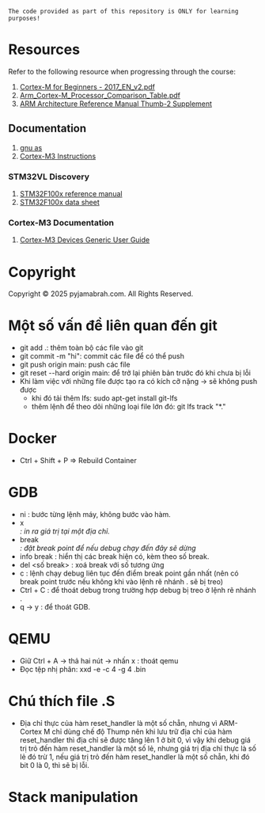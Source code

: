 ```
The code provided as part of this repository is ONLY for learning purposes!
```

# Resources

Refer to the following resource when progressing through the course:
1. [Cortex-M for Beginners - 2017_EN_v2.pdf](https://community.arm.com/cfs-file/__key/telligent-evolution-components-attachments/01-2057-00-00-00-01-28-35/Cortex_2D00_M-for-Beginners-_2D00_-2017_5F00_EN_5F00_v2.pdf)
2. [Arm_Cortex-M_Processor_Comparison_Table.pdf](https://documentation-service.arm.com/static/655e085f2c8b3557fee7048f?token=)
3. [ARM Architecture Reference Manual Thumb-2 Supplement](https://documentation-service.arm.com/static/661d03b55d66282bc2cf7868?token=)

## Documentation
1. [gnu as](https://ftp.gnu.org/old-gnu/Manuals/gas/html_chapter/as_toc.html)
1. [Cortex-M3 Instructions](https://developer.arm.com/documentation/ddi0337/h/programmers-model/instruction-set-summary/cortex-m3-instructions)

### STM32VL Discovery
1. [STM32F100x reference manual](https://www.st.com/resource/en/reference_manual/cd00246267-stm32f100xx-advanced-arm-based-32-bit-mcus-stmicroelectronics.pdf)
1. [STM32F100x data sheet](https://www.st.com/resource/en/datasheet/stm32f100cb.pdf)

### Cortex-M3 Documentation
1. [Cortex-M3 Devices Generic User Guide](https://developer.arm.com/documentation/dui0552/latest/)

# Copyright
Copyright © 2025 pyjamabrah.com. All Rights Reserved.


# Một số vấn đề liên quan đến git
- git add .: thêm toàn bộ các file vào git
- git commit -m "hi": commit các file để có thể push
- git push origin main: push các file
- git reset --hard origin main: để trở lại phiên bản trước đó khi chưa bị lỗi
- Khi làm việc với những file được tạo ra có kích cỡ nặng -> sẽ không push được
  + khi đó tải thêm lfs: sudo apt-get install git-lfs
  + thêm lệnh để theo dõi những loại file lớn đó: git lfs track "*.<typefile>"

# Docker
- Ctrl + Shift + P  => Rebuild Container

# GDB
- ni : bước từng lệnh máy, không bước vào hàm.
- x <address> : in ra giá trị tại một địa chỉ.
- break <address> : đặt break point để nếu debug chạy đến đây sẽ dừng
- info break : hiển thị các break hiện có, kèm theo số break.
- del <số break> : xoá break với số tương ứng
- c : lệnh chạy debug liên tục đến điểm break point gần nhất (nên có break point trước nếu không khi vào lệnh rẽ nhánh . sẽ bị treo)
- Ctrl + C : để thoát debug trong trường hợp debug bị treo ở lệnh rẽ nhánh .
- q -> y : để thoát GDB.

# QEMU
- Giữ Ctrl + A -> thả hai nút -> nhấn x : thoát qemu
- Đọc tệp nhị phân: xxd -e -c 4 -g 4 <namefile>.bin

# Chú thích file .S
- Địa chỉ thực của hàm reset_handler là một số chẵn, nhưng vì ARM-Cortex M chỉ dùng chế độ Thump
  nên khi lưu trữ địa chỉ của hàm reset_handler thì địa chỉ sẽ được tăng lên 1 ở bit 0,
  vì vậy khi debug giá trị trỏ đến hàm reset_handler là một số lẻ, nhưng giá trị địa chỉ thực là số lẻ đó trừ 1,
  nếu giá trị trỏ đến hàm reset_handler là một số chẵn, khi đó bit 0 là 0, thì sẽ bị lỗi.

# Stack manipulation



